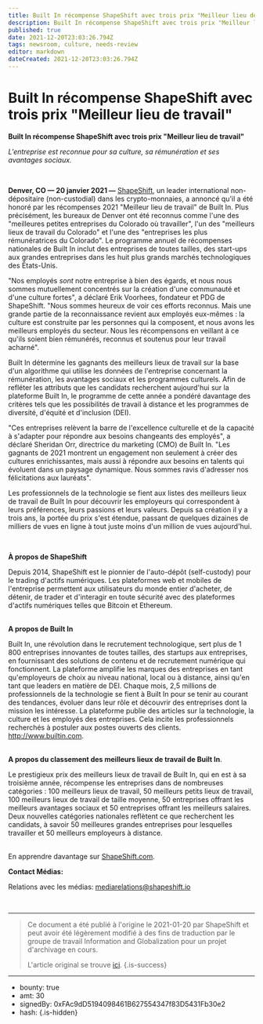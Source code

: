 ```yaml
---
title: Built In récompense ShapeShift avec trois prix "Meilleur lieu de travail"
description: Built In récompense ShapeShift avec trois prix "Meilleur lieu de travail". L'entreprise est reconnue pour sa culture, sa rémunération et ses avantages sociaux.
published: true
date: 2021-12-20T23:03:26.794Z
tags: newsroom, culture, needs-review
editor: markdown
dateCreated: 2021-12-20T23:03:26.794Z
---
```


# Built In récompense ShapeShift avec trois prix "Meilleur lieu de travail"

**Built In récompense ShapeShift avec trois prix "Meilleur lieu de travail"**<br/>

*L'entreprise est reconnue pour sa culture, sa rémunération et ses avantages sociaux.*

<br/>

**Denver, CO — 20 janvier 2021 —** [ShapeShift](https://shapeshift.com/), un leader international non-dépositaire (non-custodial) dans les crypto-monnaies, a annoncé qu'il a été honoré par les récompenses 2021 "Meilleur lieu de travail" de Built In. Plus précisément, les bureaux de Denver ont été reconnus comme l'une des "meilleures petites entreprises du Colorado où travailler", l'un des "meilleurs lieux de travail du Colorado" et l'une des "entreprises les plus rémunératrices du Colorado". Le programme annuel de récompenses nationales de Built In inclut des entreprises de toutes tailles, des start-ups aux grandes entreprises dans les huit plus grands marchés technologiques des États-Unis.<br/>

"Nos employés *sont* notre entreprise à bien des égards, et nous nous sommes mutuellement concentrés sur la création d'une communauté et d'une culture fortes", a déclaré Erik Voorhees, fondateur et PDG de ShapeShift. "Nous sommes heureux de voir ces efforts reconnus. Mais une grande partie de la reconnaissance revient aux employés eux-mêmes : la culture est construite par les personnes qui la composent, et nous avons les meilleurs employés du secteur. Nous les récompensons en veillant à ce qu'ils soient bien rémunérés, reconnus et soutenus pour leur travail acharné".<br/>

Built In détermine les gagnants des meilleurs lieux de travail sur la base d'un algorithme qui utilise les données de l'entreprise concernant la rémunération, les avantages sociaux et les programmes culturels. Afin de refléter les attributs que les candidats recherchent aujourd'hui sur la plateforme Built In, le programme de cette année a pondéré davantage des critères tels que les possibilités de travail à distance et les programmes de diversité, d'équité et d'inclusion (DEI).<br/>

"Ces entreprises relèvent la barre de l'excellence culturelle et de la capacité à s'adapter pour répondre aux besoins changeants des employés", a déclaré Sheridan Orr, directrice du marketing (CMO) de Built In. "Les gagnants de 2021 montrent un engagement non seulement à créer des cultures enrichissantes, mais aussi à répondre aux besoins en talents qui évoluent dans un paysage dynamique. Nous sommes ravis d'adresser nos félicitations aux lauréats".<br/>

Les professionnels de la technologie se fient aux listes des meilleurs lieux de travail de Built In pour découvrir les employeurs qui correspondent à leurs préférences, leurs passions et leurs valeurs. Depuis sa création il y a trois ans, la portée du prix s'est étendue, passant de quelques dizaines de milliers de vues en ligne à tout juste moins d'un million de vues aujourd'hui.<br/>

<br/>

**À propos de ShapeShift**<br/>

Depuis 2014, ShapeShift est le pionnier de l'auto-dépôt (self-custody) pour le trading d'actifs numériques. Les plateformes web et mobiles de l'entreprise permettent aux utilisateurs du monde entier d'acheter, de détenir, de trader et d'interagir en toute sécurité avec des plateformes d'actifs numériques telles que Bitcoin et Ethereum.<br/><br/>

**A propos de Built In**

Built In, une révolution dans le recrutement technologique, sert plus de 1 800 entreprises innovantes de toutes tailles, des startups aux entreprises, en fournissant des solutions de contenu et de recrutement numérique qui fonctionnent. La plateforme amplifie les marques des entreprises en tant qu'employeurs de choix au niveau national, local ou à distance, ainsi qu'en tant que leaders en matière de DEI. Chaque mois, 2,5 millions de professionnels de la technologie se fient à Built In pour se tenir au courant des tendances, évoluer dans leur rôle et découvrir des entreprises dont la mission les intéresse. La plateforme publie des articles sur la technologie, la culture et les employés des entreprises. Cela incite les professionnels recherchés à postuler aux postes ouverts des clients. <http://www.builtin.com>.<br/><br/>

**A propos du classement des meilleurs lieux de travail de Built In**.

Le prestigieux prix des meilleurs lieux de travail de Built In, qui en est à sa troisième année, récompense les entreprises dans de nombreuses catégories : 100 meilleurs lieux de travail, 50 meilleurs petits lieux de travail, 100 meilleurs lieux de travail de taille moyenne, 50 entreprises offrant les meilleurs avantages sociaux et 50 entreprises offrant les meilleurs salaires. Deux nouvelles catégories nationales reflètent ce que recherchent les candidats, à savoir 50 meilleures grandes entreprises pour lesquelles travailler et 50 meilleurs employeurs à distance.<br/><br/>

En apprendre davantage sur [ShapeShift.com](https://shapeshift.com/).

**Contact Médias:**<br/>

Relations avec les médias: [mediarelations@shapeshift.io](mailto:mediarelations@shapeshift.io)

<br/>

---

> Ce document a été publié à l'origine le 2021-01-20 par ShapeShift et peut avoir été légèrement modifié à des fins de traduction par le groupe de travail Information and Globalization pour un projet d'archivage en cours.
>
> L'article original se trouve [ici](https://shapeshift.com/newsroom/built-in-honors-shapeshift-with-three-best-places-to-work-awards).
{.is-success}

---

- bounty: true
- amt: 30
- signedBy: 0xFAc9dD5194098461B627554347f83D5431Fb30e2
- hash: 
{.is-hidden}